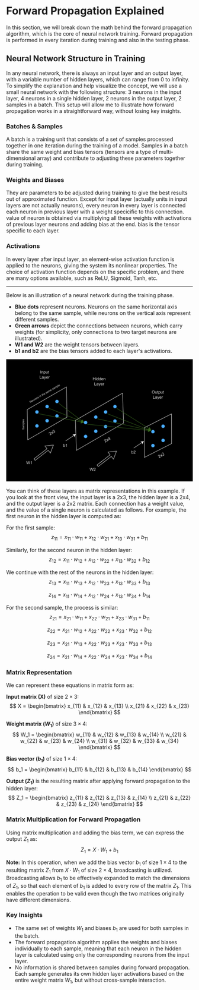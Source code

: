 # Forward Propagation Explained

In this section, we will break down the math behind the forward propagation algorithm, which is the core of neural network training. Forward propagation is performed in every iteration during training and also in the testing phase.

## Neural Network Structure in Training

In any neural network, there is always an input layer and an output layer, with a variable number of hidden layers, which can range from 0 to infinity. To simplify the explanation and help visualize the concept, we will use a small neural network with the following structure: 3 neurons in the input layer, 4 neurons in a single hidden layer, 2 neurons in the output layer, 2 samples in a batch. This setup will allow me to illustrate how forward propagation works in a straightforward way, without losing key insights.

### Batches & Samples

A batch is a training unit that consists of a set of samples processed together in one iteration during the training of a model. Samples in a batch share the same weight and bias tensors (tensors are a type of multi-dimensional array) and contribute to adjusting these parameters together during training.

### Weights and Biases

They are parameters to be adjusted during training to give the best results out of approximated function. Except for input layer (actually units in input layers are not actually neurons), every neuron in every layer is connected each neuron in previous layer with a weight specicific to this connection. value of neuron is obtained via multiplying all these weights with activations of previous layer neurons and adding bias at the end. bias is the tensor specific to each layer. 

### Activations

In every layer after input layer, an element-wise activation function is applied to the neurons, giving the system its nonlinear properties. The choice of activation function depends on the specific problem, and there are many options available, such as ReLU, Sigmoid, Tanh, etc.

--- 

Below is an illustration of a neural network during the training phase. 

- **Blue dots** represent neurons. Neurons on the same horizontal axis belong to the same sample, while neurons on the vertical axis represent different samples.
- **Green arrows** depict the connections between neurons, which carry weights (for simplicity, only connections to two target neurons are illustrated).
- **W1 and W2** are the weight tensors between layers.
- **b1 and b2** are the bias tensors added to each layer's activations.


![NN layers in training](img/nn_layers_training.png)

You can think of these layers as matrix representations in this example. If you look at the front view, the input layer is a 2x3, the hidden layer is a 2x4, and the output layer is a 2x2 matrix. Each connection has a weight value, and the value of a single neuron is calculated as follows. For example, the first neuron in the hidden layer is computed as:

For the first sample:
$$ z_{11} = x_{11} \cdot w_{11} + x_{12} \cdot w_{21} + x_{13} \cdot w_{31} + b_{11} $$

Similarly, for the second neuron in the hidden layer:
$$ z_{12} = x_{11} \cdot w_{12} + x_{12} \cdot w_{22} + x_{13} \cdot w_{32} + b_{12} $$

We continue with the rest of the neurons in the hidden layer:
$$ z_{13} = x_{11} \cdot w_{13} + x_{12} \cdot w_{23} + x_{13} \cdot w_{33} + b_{13} $$

$$ z_{14} = x_{11} \cdot w_{14} + x_{12} \cdot w_{24} + x_{13} \cdot w_{34} + b_{14} $$

For the second sample, the process is similar:
$$ z_{21} = x_{21} \cdot w_{11} + x_{22} \cdot w_{21} + x_{23} \cdot w_{31} + b_{11} $$

$$ z_{22} = x_{21} \cdot w_{12} + x_{22} \cdot w_{22} + x_{23} \cdot w_{32} + b_{12} $$

$$ z_{23} = x_{21} \cdot w_{13} + x_{22} \cdot w_{23} + x_{23} \cdot w_{33} + b_{13} $$

$$ z_{24} = x_{21} \cdot w_{14} + x_{22} \cdot w_{24} + x_{23} \cdot w_{34} + b_{14} $$

### Matrix Representation

We can represent these equations in matrix form as:

**Input matrix (X)** of size $2 \times 3$:
$$ X = \begin{bmatrix} x_{11} & x_{12} & x_{13} \\ x_{21} & x_{22} & x_{23} \end{bmatrix} $$

**Weight matrix ($W_1$)** of size $3 \times 4$:
$$ W_1 = \begin{bmatrix} w_{11} & w_{12} & w_{13} & w_{14} \\ w_{21} & w_{22} & w_{23} & w_{24} \\ w_{31} & w_{32} & w_{33} & w_{34} \end{bmatrix} $$

**Bias vector ($b_1$)** of size $1 \times 4$:
$$ b_1 = \begin{bmatrix} b_{11} & b_{12} & b_{13} & b_{14} \end{bmatrix} $$

**Output ($Z_1$)** is the resulting matrix after applying forward propagation to the hidden layer:
$$ Z_1 = \begin{bmatrix} z_{11} & z_{12} & z_{13} & z_{14} \\ z_{21} & z_{22} & z_{23} & z_{24} \end{bmatrix} $$

### Matrix Multiplication for Forward Propagation

Using matrix multiplication and adding the bias term, we can express the output $Z_1$ as:
$$ Z_1 = X \cdot W_1 + b_1 $$

**Note:** In this operation, when we add the bias vector $b_1$ of size $1 \times 4$ to the resulting matrix $Z_1$ from $X \cdot W_1$ of size $2 \times 4$, broadcasting is utilized. Broadcasting allows $b_1$ to be effectively expanded to match the dimensions of $Z_1$, so that each element of $b_1$ is added to every row of the matrix $Z_1$. This enables the operation to be valid even though the two matrices originally have different dimensions.

### Key Insights

- The same set of weights $W_1$ and biases $b_1$ are used for both samples in the batch.
- The forward propagation algorithm applies the weights and biases individually to each sample, meaning that each neuron in the hidden layer is calculated using only the corresponding neurons from the input layer.
- No information is shared between samples during forward propagation. Each sample generates its own hidden layer activations based on the entire weight matrix $W_1$, but without cross-sample interaction.
